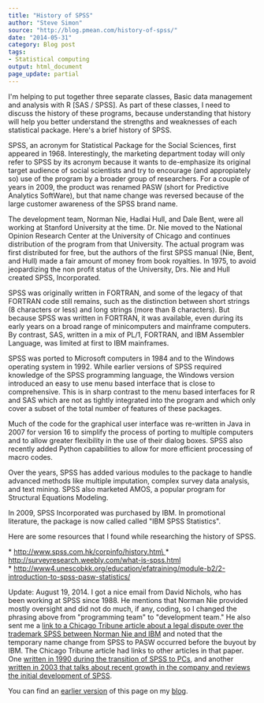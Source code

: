 ```yaml
---
title: "History of SPSS"
author: "Steve Simon"
source: "http://blog.pmean.com/history-of-spss/"
date: "2014-05-31"
category: Blog post
tags:
- Statistical computing
output: html_document
page_update: partial
---
```


I'm helping to put together three separate classes, Basic data
management and analysis with R \[SAS / SPSS\]. As part of these classes,
I need to discuss the history of these programs, because understanding
that history will help you better understand the strengths and
weaknesses of each statistical package. Here's a brief history of
SPSS.

<!---More--->

SPSS, an acronym for Statistical Package for the Social Sciences, first
appeared in 1968. Interestingly, the marketing department today will
only refer to SPSS by its acronym because it wants to de-emphasize its
original target audience of social scientists and try to encourage (and
appropiately so) use of the program by a broader group of researchers.
For a couple of years in 2009, the product was renamed PASW (short for
Predictive Analytics SoftWare), but that name change was reversed
because of the large customer awareness of the SPSS brand name.

The development team, Norman Nie, Hadlai Hull, and Dale Bent, were all
working at Stanford University at the time. Dr. Nie moved to the
National Opinion Research Center at the University of Chicago and
continues distribution of the program from that University. The actual
program was first distributed for free, but the authors of the first
SPSS manual (Nie, Bent, and Hull) made a fair amount of money from book
royalties. In 1975, to avoid jeopardizing the non profit status of the
University, Drs. Nie and Hull created SPSS, Incorporated.

SPSS was originally written in FORTRAN, and some of the legacy of that
FORTRAN code still remains, such as the distinction between short
strings (8 characters or less) and long strings (more than 8
characters). But because SPSS was written in FORTRAN, it was available,
even during its early years on a broad range of minicomputers and
mainframe computers. By contrast, SAS, written in a mix of PL/1,
FORTRAN, and IBM Assembler Language, was limited at first to IBM
mainframes.

SPSS was ported to Microsoft computers in 1984 and to the Windows
operating system in 1992. While earlier versions of SPSS required
knowledge of the SPSS programming language, the Windows version
introduced an easy to use menu based interface that is close to
comprehensive. This is in sharp contrast to the menu based interfaces
for R and SAS which are not as tightly integrated into the program and
which only cover a subset of the total number of features of these
packages.

Much of the code for the graphical user interface was re-written in Java
in 2007 for version 16 to simplify the process of porting to multiple
computers and to allow greater flexibility in the use of their dialog
boxes. SPSS also recently added Python capabilities to allow for more
efficient processing of macro codes.

Over the years, SPSS has added various modules to the package to handle
advanced methods like multiple imputation, complex survey data analysis,
and text mining. SPSS also marketed AMOS, a popular program for
Structural Equations Modeling.

In 2009, SPSS Incorporated was purchased by IBM. In promotional
literature, the package is now called called "IBM SPSS Statistics".

Here are some resources that I found while researching the history of
SPSS.

\* [http://www.spss.com.hk/corpinfo/history.htm\
](http://www.spss.com.hk/corpinfo/history.htm)\*
<http://surveyresearch.weebly.com/what-is-spss.html>\
\*
<http://www4.unescobkk.org/education/efatraining/module-b2/2-introduction-to-spss-pasw-statistics/>

Update: August 19, 2014. I got a nice email from David Nichols, who has
been working at SPSS since 1988. He mentions that Norman Nie provided
mostly oversight and did not do much, if any, coding, so I changed the
phrasing above from "programming team" to "development team." He also
sent me a [link to a Chicago Tribune article about a legal dispute over
the trademark SPSS between Norman Nie and
IBM](http://articles.chicagotribune.com/2009-09-27/business/0909250481_1_predictive-analytics-software-spss-norman-nie)
and noted that the temporary name change from SPSS to PASW occurred
before the buyout by IBM. The Chicago Tribune article had links to other
articles in that paper. One [written in 1990 during the transition of
SPSS to
PCs](http://articles.chicagotribune.com/1990-11-18/business/9004050981_1_spss-edward-hamburg-statistical-software),
and another [written in 2003 that talks about recent growth in the
company and reviews the initial development of
SPSS](http://articles.chicagotribune.com/2003-09-22/business/0309220008_1_spss-chairman-norman-nie-software-firm).

You can find an [earlier version][sim1] of this page on my [blog][sim2].

[sim1]: http://blog.pmean.com/history-of-spss/
[sim2]: http://blog.pmean.com